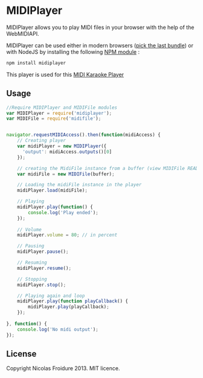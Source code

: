 MIDIPlayer
============

MIDIPlayer allows you to play MIDI files in your browser with the help of the
 WebMIDIAPI.
 
MIDIPlayer can be used either in modern browsers
 ([pick the last bundle](https://github.com/nfroidure/MIDIPlayer/blob/master/dist/MIDIPlayer.js))
 or with NodeJS by installing the following
 [NPM module](https://npmjs.org/package/midiplayer) :
```bash
npm install midiplayer
```
 
This player is used for this [MIDI Karaoke Player](http://midiwebkaraoke.com)

Usage
-------------
```js
//Require MIDIPlayer and MIDIFile modules
var MIDIPlayer = require('midiplayer');
var MIDIFile = require('midifile');


navigator.requestMIDIAccess().then(function(midiAccess) {
	// Creating player
	var midiPlayer = new MIDIPlayer({
	  'output': midiAccess.outputs()[0]
	});

	// creating the MidiFile instance from a buffer (view MIDIFile README)
	var midiFile = new MIDIFile(buffer);

	// Loading the midiFile instance in the player
	midiPlayer.load(midiFile);

	// Playing
	midiPlayer.play(function() {
		console.log('Play ended');
	});
	
	// Volume
	midiPlayer.volume = 80; // in percent

	// Pausing
	midiPlayer.pause();

	// Resuming
	midiPlayer.resume();

	// Stopping
	midiPlayer.stop();

	// Playing again and loop
	midiPlayer.play(function playCallback() {
		midiPlayer.play(playCallback);
	});
	
}, function() {
	console.log('No midi output');
});
```

License
-------
Copyright Nicolas Froidure 2013. MIT licence.

